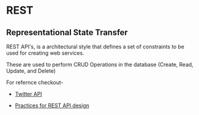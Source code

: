 # **REST**

## Representational State Transfer
REST API's, is a architectural style that defines a set of constraints to be used for creating web services.

These are used to perform CRUD Operations in the database (Create, Read, Update, and Delete)

For refernce checkout- 

* [Twitter API](https://docs.x.com/resources/platform-overview)

* [Practices for REST API design](https://stackoverflow.blog/2020/03/02/best-practices-for-rest-api-design/)
